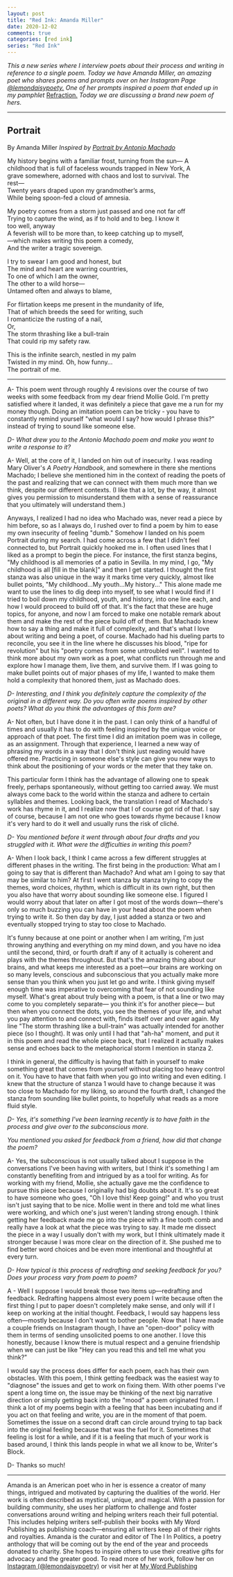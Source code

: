 ```yaml
---
layout: post  
title: "Red Ink: Amanda Miller"
date: 2020-12-02
comments: true  
categories: [red ink]
series: "Red Ink"
---
```

*This a new series where I interview poets about their process and writing in reference to a single poem. Today we have Amanda Miller, an amazing poet who shares poems and prompts over on her Instagram Page [@lemondaisypoety.](https://www.instagram.com/lemondaisypoety) One of her prompts inspired a poem that ended up in my pamphlet* [Refraction.](/refraction/) *Today we are discussing a brand new poem of hers.*

***

## Portrait
By Amanda Miller
*Inspired by [Portrait by Antonio Machado](https://www.poetryfoundation.org/poetrymagazine/browse?contentId=28768)*

My history begins with a familiar frost, turning from the sun— A  
childhood that is full of faceless wounds trapped in New York, A   
grave somewhere, adorned with chaos and lost to survival. The  
rest—    
Twenty years draped upon my grandmother’s arms,   
While being spoon-fed a cloud of amnesia.   

My poetry comes from a storm just passed and one not far off  
Trying to capture the wind, as if to hold and to beg. I know it  
too well, anyway   
A feverish will to be more than, to keep catching up to myself,  
—which makes writing this poem a comedy,   
And the writer a tragic sovereign.   

I try to swear I am good and honest, but   
The mind and heart are warring countries,   
To one of which I am the owner,   
The other to a wild horse—   
Untamed often and always to blame,   

For flirtation keeps me present in the mundanity of life,  
That of which breeds the seed for writing, such   
I romanticize the rusting of a nail,   
Or,  
The storm thrashing like a bull-train    
That could rip my safety raw.    

This is the infinite search, nestled in my palm    
Twisted in my mind. Oh, how funny…   
The portrait of me.  
***
A-  This poem went through roughly 4 revisions over the course of two weeks with some feedback from my dear friend Mollie Gold. I'm pretty satisfied where it landed, it was definitely a piece that gave me a run for my money though. Doing an imitation poem can be tricky - you have to constantly remind yourself "what would I say? how would I phrase this?" instead of trying to sound like someone else.

*D- What drew you to the Antonio Machado poem and make you want to write a response to it?*

A- Well, at the core of it, I landed on him out of insecurity. I was reading Mary Oliver's *A Poetry Handbook*, and somewhere in there she mentions Machado; I believe she mentioned him in the context of reading the poets of the past and realizing that we can connect with them much more than we think, despite our different contexts. (I like that a lot, by the way, it almost gives you permission to misunderstand them with a sense of reassurance that you ultimately will understand them.)

Anyways, I realized I had no idea who Machado was, never read a piece by him before, so as I always do, I rushed over to find a poem by him to ease my own insecurity of feeling "dumb." Somehow I landed on his poem Portrait during my search. I had come across a few that I didn't feel connected to, but Portrait quickly hooked me in. I often used lines that I liked as a prompt to begin the piece. For instance, the first stanza begins, "My childhood is all memories of a patio in Sevilla. In my mind, I go, "My childhood is all [fill in the blank]" and then I get started. I thought the first stanza was also unique in the way it marks time very quickly, almost like bullet points,  "My childhood...My youth...My history..." This alone made me want to use the lines to dig deep into myself, to see what I would find if I tried to boil down my childhood, youth, and history, into one line each, and how I would proceed to build off of that. It's the fact that these are huge topics, for anyone, and now I am forced to make one notable remark about them and make the rest of the piece build off of them. But Machado knew how to say a thing and make it full of complexity, and that's what I love about writing and being a poet, of course. Machado had his dueling parts to reconcile, you see it in the line where he discusses his blood, "ripe for revolution" but his "poetry comes from some untroubled well". I wanted to think more about my own work as a poet, what conflicts run through me and explore how I manage them, live them, and survive them. If I was going to make bullet points out of major phases of my life, I wanted to make them hold a complexity that honored them, just as Machado does.

*D- Interesting, and I think you definitely capture the complexity of the original in a different way. Do you often write poems inspired by other poets? What do you think the advantages of this form are?*

A- Not often, but I have done it in the past. I can only think of a handful of times and usually it has to do with feeling inspired by the unique voice or approach of that poet.  The first time I did an imitation poem was in college, as an assignment. Through that experience, I learned a new way of phrasing my words in a way that I don't think just reading would have offered me. Practicing in someone else's style can give you new ways to think about the positioning of your words or the meter that they take on.

This particular form I think has the advantage of allowing one to speak freely, perhaps spontaneously, without getting too carried away. We must always come back to the world within the stanza and adhere to certain syllables and themes. Looking back, the translation I read of Machado's work has rhyme in it, and I realize now that I of course got rid of that. I say of course, because I am not one who goes towards rhyme because I know it's very hard to do it well and usually runs the risk of cliché.

*D- You mentioned before it went through about four drafts and you struggled with it. What were the difficulties in writing this poem?*

A- When I look back, I think I came across a few different struggles at different phases in the writing. The first being in the production: What am I going to say that is different than Machado? And what am I going to say that may be similar to him? At first I went stanza by stanza trying to copy the themes, word choices, rhythm, which is difficult in its own right, but then you also have that worry about sounding like someone else. I figured I would worry about that later on after I got most of the words down—there's only so much buzzing you can have in your head about the poem when trying to write it. So then day by day, I just added a stanza or two and eventually stopped trying to stay too close to Machado.

It's funny because at one point or another when I am writing, I'm just throwing anything and everything on my mind down, and you have no idea until the second, third, or fourth draft if any of it actually is coherent and plays with the themes throughout. But that's the amazing thing about our brains, and what keeps me interested as a poet—our brains are working on so many levels, conscious and subconscious that you actually make more sense than you think when you just let go and write. I think giving myself enough time was imperative to overcoming that fear of not sounding like myself. What's great about truly being with a poem, is that a line or two may come to you completely separate— you think it's for another piece— but then when you connect the dots, you see the themes of your life, and what you pay attention to and connect with, finds itself over and over again. My line "The storm thrashing like a bull-train" was actually intended for another piece (so I thought). It was only until I had that "ah-ha" moment, and put it in this poem and read the whole piece back, that I realized it actually makes sense and echoes back to the metaphorical storm I mention in stanza 2.

I think in general, the difficulty is having that faith in yourself to make something great that comes from yourself without placing too heavy control on it. You have to have that faith when you go into writing and even editing. I knew that the structure of stanza 1 would have to change because it was too close to Machado for my liking, so around the fourth draft, I changed the stanza from sounding like bullet points, to hopefully what reads as a more fluid style.

*D- Yes, it's something I've been learning recently is to have faith in the process and give over to the subconscious more.*

*You mentioned you asked for feedback from a friend, how did that change the poem?*

A- Yes, the subconscious is not usually talked about I suppose in the conversations I've been having with writers, but I think it's something I am constantly benefiting from and intrigued by as a tool for writing. As for working with my friend, Mollie, she actually gave me the confidence to pursue this piece because I originally had big doubts about it. It's so great to have someone who goes, "Oh I love this! Keep going!" and who you trust isn't just saying that to be nice. Mollie went in there and told me what lines were working, and which one's just weren't landing strong enough. I think getting her feedback made me go into the piece with a fine tooth comb and really have a look at what the piece was trying to say. It made me dissect the piece in a way I usually don't with my work, but I think ultimately made it stronger because I was more clear on the direction of it. She pushed me to find better word choices and be even more intentional and thoughtful at every turn.

*D- How typical is this process of redrafting and seeking feedback for you? Does your process vary from poem to poem?*

A - Well I suppose I would break those two items up—redrafting and feedback. Redrafting happens almost every poem I write because often the first thing I put to paper doesn't completely make sense, and only will if I keep on working at the initial thought. Feedback, I would say happens less often—mostly because I don't want to bother people. Now that I have made a couple friends on Instagram though, I have an "open-door" policy with them in terms of sending unsolicited poems to one another. I love this honestly, because I know there is mutual respect and a genuine friendship when we can just be like "Hey can you read this and tell me what you think?"

I would say the process does differ for each poem, each has their own obstacles. With this poem, I think getting feedback was the easiest way to "diagnose" the issues and get to work on fixing them. With other poems I've spent a long time on, the issue may be thinking of the next big narrative direction or simply getting back into the "mood" a poem originated from. I think a lot of my poems begin with a feeling that has been incubating and if you act on that feeling and write, you are in the moment of that poem. Sometimes the issue on a second draft can circle around trying to tap back into the original feeling because that was the fuel for it. Sometimes that feeling is lost for a while, and if it is a feeling that much of your work is based around, I think this lands people in what we all know to be, Writer's Block.

D- Thanks so much!
***
Amanda is an American poet who in her is essence a creator of many things, intrigued and motivated by capturing the dualities of the world. Her work is often described as mystical, unique, and magical. With a passion for building community, she uses her platform to challenge and foster conversations around writing and helping writers reach their full potential. This includes helping writers self-publish their books with My Word Publishing as publishing coach—ensuring all writers keep all of their rights and royalties. Amanda is the curator and editor of The I In Politics, a poetry anthology that will be coming out by the end of the year and proceeds donated to charity. She hopes to inspire others to use their creative gifts for advocacy and the greater good. To read more of her work, follow her on [Instagram (@lemondaisypoetry)](https://www.instagram.com/lemondaisypoety)  or visit her at [My Word Publishing](https://www.mywordpublishing.com/amanda-miller/)
